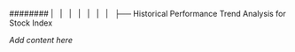 ######## |   |   |   |   |   |   |   ├── Historical Performance Trend Analysis for Stock Index

*Add content here*